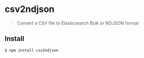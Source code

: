 # csv2ndjson

> Convert a CSV file to Elasticsearch Bulk or NDJSON format

## Install

```
$ npm install csv2ndjson
```